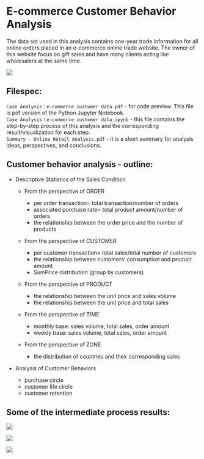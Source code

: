 # E-commerce Customer Behavior Analysis
The data set used in this analysis contains one-year trade information for all online orders placed in an e-commerce online trade website. The owner of this website focus on gift sales and have many clients acting like wholesalers at the same time.

![](https://github.com/NorahCC/E-commerce_Customer_Behavior_Analysis/blob/master/img/img_5.png)
## Filespec:
`Case Analysis：e-commerce customer data.pdf` - for code preview. This file is pdf version of the Python Jupyter Notebook. \
`Case Analysis：e-commerce customer data.ipynb` - this file contains the step-by-step process of this analysis and the corresponding result/visualization for each step.\
`Summary - Online Retail Analysis.pdf` - it is a short summary for analysis ideas, perspectives, and conclusions.
## Customer behavior analysis - outline:
* Descriptive Statistics of the Sales Condition

  * From the perspective of ORDER
    * per order transaction= total transaction/number of orders
    * associated purchase rate= total product amount/number of orders
    * the relationship between the order price and the number of products

  * From the perspective of CUSTOMER
    * per customer transaction= total sales/total number of customers
    * the relationship between customers’ consumption and product amount
    * SumPrice distribution (group by customers)

  * From the perspective of PRODUCT
    * the relationship between the unit price and sales volume
    * the relationship between the unit price and total sales

  * From the perspective of TIME
    * monthly base: sales volume, total sales, order amount
    * weekly base: sales volume, total sales, order amount

  * From the perspective of ZONE
    * the distribution of countries and their corresponding sales

* Analysis of Customer Behaviors

  * purchase circle
  * customer life circle
  * customer retention
## Some of the intermediate process results:
![](https://github.com/NorahCC/E-commerce_Customer_Behavior_Analysis/blob/master/img/img_6.png)

![](https://github.com/NorahCC/E-commerce_Customer_Behavior_Analysis/blob/master/img/img_1.png)

![](https://github.com/NorahCC/E-commerce_Customer_Behavior_Analysis/blob/master/img/img_2.png)
